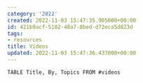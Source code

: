 ```yaml
---
category: '2022'
created: 2022-11-03 15:47:35.905000+00:00
id: 421b9acf-5102-48a7-8bed-d72eca5d823d
tags:
- resources
title: Videos
updated: 2022-11-03 15:47:36.437000+00:00
---
```

   
```dataview
TABLE Title, By, Topics FROM #videos
```
